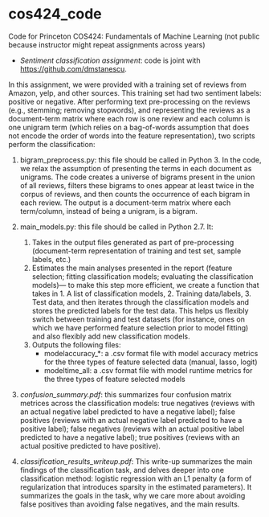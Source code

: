 # cos424_code

Code for Princeton COS424: Fundamentals of Machine Learning (not public because instructor might repeat assignments across years)

- *Sentiment classification assignment*: code is joint with https://github.com/dmstanescu.

In this assignment, we were provided with a training set of reviews from Amazon, yelp, and other sources. This training set had two sentiment labels: positive or negative. After performing text pre-processing on the reviews (e.g., stemming; removing stopwords), and representing the reviews as a document-term matrix where each row is one review and each column is one unigram term (which relies on a bag-of-words assumption that does not encode the order of words into the feature representation), two scripts perform the classification:

1. bigram_preprocess.py: this file should be called in Python 3. In the code, we 	relax the assumption of presenting the terms in each document as unigrams. The 		code creates a universe of bigrams present in the union of all reviews, filters 	these bigrams to ones appear at least twice in 	the corpus of reviews, and then 	counts the occurrence of each bigram in each review. The output is a document-term 	matrix where each term/column, instead of being a unigram, is a bigram.

2. main_models.py: this file should be called in Python 2.7. It:
	1. Takes in the output files generated as part of pre-processing 			(document-term 	representation of training and test set, sample labels, 		etc.)
	2. Estimates the main analyses presented in the report (feature selection; 		fitting classification models; evaluating the classification models)— to 		make this step more efficient, we create a function that takes in 1. A 			list of classification models, 2. Training data/labels, 3. Test data, and 		then iterates through the classification models and stores the 
	predicted labels for the test data. This helps us flexibly switch between 		training and test datasets (for instance, ones on which we have performed 		feature selection prior to model fitting) and also flexibly add new 			classification models.
	3. Outputs the following files:
		- modelaccuracy_*: a .csv format file with model accuracy metrics 			for the three types of feature selected data (manual, lasso, 				logit)
		- modeltime_all: a .csv format file with model runtime metrics for 			the three types of feature selected models
	
3. *confusion_summary.pdf*: this summarizes four confusion matrix metrices across the classification models: true negatives (reviews with an actual negative label predicted to have a negative label); false positives (reviews with an actual negative label predicted to have a positive label); false negatives (reviews with an actual positive label predicted to have a negative label); true positives (reviews with an actual positive predicted to have positive). 

4.  *classification_results_writeup.pdf*: This write-up summarizes the main findings of the classification task, and delves deeper into one classification method: logistic regression with an L1 penalty (a form of regularization that introduces sparsity in the estimated parameters). It summarizes the goals in the task, why we care more about avoiding false positives than avoiding false negatives, and the main results.